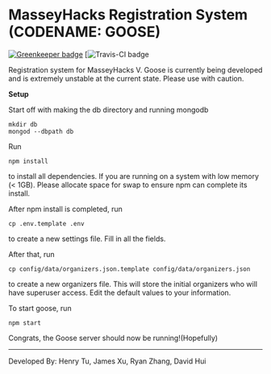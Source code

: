 # MasseyHacks Registration System (CODENAME: GOOSE)

[![Greenkeeper badge](https://badges.greenkeeper.io/MasseyHacks/MasseyHacks-V-Registration.svg)](https://greenkeeper.io/)
[![Travis-CI badge](https://travis-ci.org/MasseyHacks/MasseyHacks-V-Registration.svg?branch=master)

Registration system for MasseyHacks V. Goose is currently being developed and is extremely unstable at the current state. Please use with caution.

**Setup**

Start off with making the db directory and running mongodb

```
mkdir db
mongod --dbpath db
```

Run

```
npm install
```

to install all dependencies. If you are running on a system with low memory (< 1GB). Please allocate space for swap to ensure npm can complete its install.

After npm install is completed, run

```
cp .env.template .env
```

to create a new settings file. Fill in all the fields. 

After that, run 

```
cp config/data/organizers.json.template config/data/organizers.json
```

to create a new organizers file. This will store the initial organizers who will have superuser access. Edit the default values to your information.

To start goose, run

```
npm start
```

Congrats, the Goose server should now be running!(Hopefully)

___
Developed By: Henry Tu, James Xu, Ryan Zhang, David Hui

